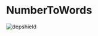 # NumberToWords

![depshield](https://cpeters1.dev.depshield.sonatype.org/badges/eduard-tita/NumberToWords/depshield.svg)

